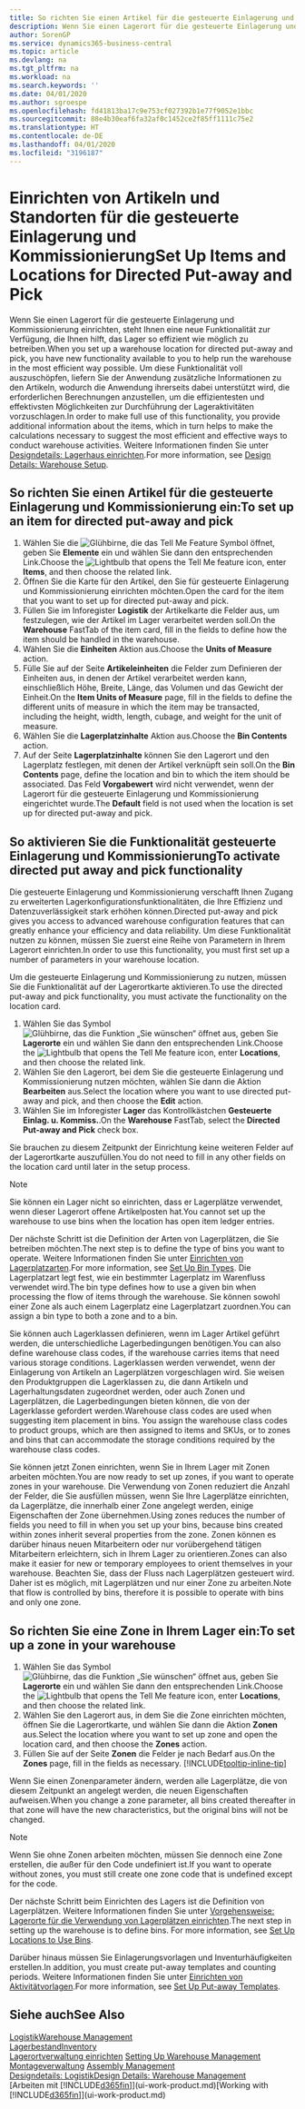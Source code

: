 ```yaml
---
title: So richten Sie einen Artikel für die gesteuerte Einlagerung und Kommissionierung ein | Microsoft Docs
description: Wenn Sie einen Lagerort für die gesteuerte Einlagerung und Kommissionierung einrichten, steht Ihnen eine neue Funktionalität zur Verfügung, die Ihnen hilft, das Lager so effizient wie möglich zu betreiben.
author: SorenGP
ms.service: dynamics365-business-central
ms.topic: article
ms.devlang: na
ms.tgt_pltfrm: na
ms.workload: na
ms.search.keywords: ''
ms.date: 04/01/2020
ms.author: sgroespe
ms.openlocfilehash: fd41813ba17c9e753cf027392b1e77f9052e1bbc
ms.sourcegitcommit: 88e4b30eaf6fa32af0c1452ce2f85ff1111c75e2
ms.translationtype: HT
ms.contentlocale: de-DE
ms.lasthandoff: 04/01/2020
ms.locfileid: "3196187"
---
```

# <a name="set-up-items-and-locations-for-directed-put-away-and-pick"></a><span data-ttu-id="3b4d1-103">Einrichten von Artikeln und Standorten für die gesteuerte Einlagerung und Kommissionierung</span><span class="sxs-lookup"><span data-stu-id="3b4d1-103">Set Up Items and Locations for Directed Put-away and Pick</span></span>
<span data-ttu-id="3b4d1-104">Wenn Sie einen Lagerort für die gesteuerte Einlagerung und Kommissionierung einrichten, steht Ihnen eine neue Funktionalität zur Verfügung, die Ihnen hilft, das Lager so effizient wie möglich zu betreiben.</span><span class="sxs-lookup"><span data-stu-id="3b4d1-104">When you set up a warehouse location for directed put-away and pick, you have new functionality available to you to help run the warehouse in the most efficient way possible.</span></span> <span data-ttu-id="3b4d1-105">Um diese Funktionalität voll auszuschöpfen, liefern Sie der Anwendung zusätzliche Informationen zu den Artikeln, wodurch die Anwendung ihrerseits dabei unterstützt wird, die erforderlichen Berechnungen anzustellen, um die effizientesten und effektivsten Möglichkeiten zur Durchführung der Lageraktivitäten vorzuschlagen.</span><span class="sxs-lookup"><span data-stu-id="3b4d1-105">In order to make full use of this functionality, you provide additional information about the items, which in turn helps to make the calculations necessary to suggest the most efficient and effective ways to conduct warehouse activities.</span></span> <span data-ttu-id="3b4d1-106">Weitere Informationen finden Sie unter [Designdetails: Lagerhaus einrichten](design-details-warehouse-setup.md).</span><span class="sxs-lookup"><span data-stu-id="3b4d1-106">For more information, see [Design Details: Warehouse Setup](design-details-warehouse-setup.md).</span></span>

## <a name="to-set-up-an-item-for-directed-put-away-and-pick"></a><span data-ttu-id="3b4d1-107">So richten Sie einen Artikel für die gesteuerte Einlagerung und Kommissionierung ein:</span><span class="sxs-lookup"><span data-stu-id="3b4d1-107">To set up an item for directed put-away and pick</span></span>  
1.  <span data-ttu-id="3b4d1-108">Wählen Sie die ![Glühbirne, die das Tell Me Feature](media/ui-search/search_small.png "Was möchten Sie tun?") Symbol öffnet, geben Sie **Elemente** ein und wählen Sie dann den entsprechenden Link.</span><span class="sxs-lookup"><span data-stu-id="3b4d1-108">Choose the ![Lightbulb that opens the Tell Me feature](media/ui-search/search_small.png "Tell me what you want to do") icon, enter **Items**, and then choose the related link.</span></span>  
2.  <span data-ttu-id="3b4d1-109">Öffnen Sie die Karte für den Artikel, den Sie für gesteuerte Einlagerung und Kommissionierung einrichten möchten.</span><span class="sxs-lookup"><span data-stu-id="3b4d1-109">Open the card for the item that you want to set up for directed put-away and pick.</span></span>
3. <span data-ttu-id="3b4d1-110">Füllen Sie im Inforegister **Logistik** der Artikelkarte die Felder aus, um festzulegen, wie der Artikel im Lager verarbeitet werden soll.</span><span class="sxs-lookup"><span data-stu-id="3b4d1-110">On the **Warehouse** FastTab of the item card, fill in the fields to define how the item should be handled in the warehouse.</span></span>  
4.  <span data-ttu-id="3b4d1-111">Wählen Sie die **Einheiten** Aktion aus.</span><span class="sxs-lookup"><span data-stu-id="3b4d1-111">Choose the **Units of Measure** action.</span></span>
5. <span data-ttu-id="3b4d1-112">Fülle Sie auf der Seite **Artikeleinheiten** die Felder zum Definieren der Einheiten aus, in denen der Artikel verarbeitet werden kann, einschließlich Höhe, Breite, Länge, das Volumen und das Gewicht der Einheit.</span><span class="sxs-lookup"><span data-stu-id="3b4d1-112">On the **Item Units of Measure** page, fill in the fields to define the different units of measure in which the item may be transacted, including the height, width, length, cubage, and weight for the unit of measure.</span></span>
6. <span data-ttu-id="3b4d1-113">Wählen Sie die **Lagerplatzinhalte** Aktion aus.</span><span class="sxs-lookup"><span data-stu-id="3b4d1-113">Choose the **Bin Contents** action.</span></span>
7. <span data-ttu-id="3b4d1-114">Auf der Seite **Lagerplatzinhalte** können Sie den Lagerort und den Lagerplatz festlegen, mit denen der Artikel verknüpft sein soll.</span><span class="sxs-lookup"><span data-stu-id="3b4d1-114">On the **Bin Contents** page, define the location and bin to which the item should be associated.</span></span> <span data-ttu-id="3b4d1-115">Das Feld **Vorgabewert** wird nicht verwendet, wenn der Lagerort für die gesteuerte Einlagerung und Kommissionierung eingerichtet wurde.</span><span class="sxs-lookup"><span data-stu-id="3b4d1-115">The **Default** field is not used when the location is set up for directed put-away and pick.</span></span>  

## <a name="to-activate-directed-put-away-and-pick-functionality"></a><span data-ttu-id="3b4d1-116">So aktivieren Sie die Funktionalität gesteuerte Einlagerung und Kommissionierung</span><span class="sxs-lookup"><span data-stu-id="3b4d1-116">To activate directed put away and pick functionality</span></span>  
<span data-ttu-id="3b4d1-117">Die gesteuerte Einlagerung und Kommissionierung verschafft Ihnen Zugang zu erweiterten Lagerkonfigurationsfunktionalitäten, die Ihre Effizienz und Datenzuverlässigkeit stark erhöhen können.</span><span class="sxs-lookup"><span data-stu-id="3b4d1-117">Directed put-away and pick gives you access to advanced warehouse configuration features that can greatly enhance your efficiency and data reliability.</span></span> <span data-ttu-id="3b4d1-118">Um diese Funktionalität nutzen zu können, müssen Sie zuerst eine Reihe von Parametern in Ihrem Lagerort einrichten.</span><span class="sxs-lookup"><span data-stu-id="3b4d1-118">In order to use this functionality, you must first set up a number of parameters in your warehouse location.</span></span>  

<span data-ttu-id="3b4d1-119">Um die gesteuerte Einlagerung und Kommissionierung zu nutzen, müssen Sie die Funktionalität auf der Lagerortkarte aktivieren.</span><span class="sxs-lookup"><span data-stu-id="3b4d1-119">To use the directed put-away and pick functionality, you must activate the functionality on the location card.</span></span>    
1.  <span data-ttu-id="3b4d1-120">Wählen Sie das Symbol ![Glühbirne, das die Funktion „Sie wünschen“ öffnet](media/ui-search/search_small.png "Was möchten Sie tun?") aus, geben Sie **Lagerorte** ein und wählen Sie dann den entsprechenden Link.</span><span class="sxs-lookup"><span data-stu-id="3b4d1-120">Choose the ![Lightbulb that opens the Tell Me feature](media/ui-search/search_small.png "Tell me what you want to do") icon, enter **Locations**, and then choose the related link.</span></span>  
2.  <span data-ttu-id="3b4d1-121">Wählen Sie den Lagerort, bei dem Sie die gesteuerte Einlagerung und Kommissionierung nutzen möchten, wählen Sie dann die Aktion **Bearbeiten** aus.</span><span class="sxs-lookup"><span data-stu-id="3b4d1-121">Select the location where you want to use directed put-away and pick, and then choose the **Edit** action.</span></span>  
3.  <span data-ttu-id="3b4d1-122">Wählen Sie im Inforegister **Lager** das Kontrollkästchen **Gesteuerte Einlag. u. Kommiss.**.</span><span class="sxs-lookup"><span data-stu-id="3b4d1-122">On the **Warehouse** FastTab, select the **Directed Put-away and Pick** check box.</span></span>  

<span data-ttu-id="3b4d1-123">Sie brauchen zu diesem Zeitpunkt der Einrichtung keine weiteren Felder auf der Lagerortkarte auszufüllen.</span><span class="sxs-lookup"><span data-stu-id="3b4d1-123">You do not need to fill in any other fields on the location card until later in the setup process.</span></span>  

> [!NOTE]  
>  <span data-ttu-id="3b4d1-124">Sie können ein Lager nicht so einrichten, dass er Lagerplätze verwendet, wenn dieser Lagerort offene Artikelposten hat.</span><span class="sxs-lookup"><span data-stu-id="3b4d1-124">You cannot set up the warehouse to use bins when the location has open item ledger entries.</span></span>  

<span data-ttu-id="3b4d1-125">Der nächste Schritt ist die Definition der Arten von Lagerplätzen, die Sie betreiben möchten.</span><span class="sxs-lookup"><span data-stu-id="3b4d1-125">The next step is to define the type of bins you want to operate.</span></span> <span data-ttu-id="3b4d1-126">Weitere Informationen finden Sie unter [Einrichten von Lagerplatzarten](warehouse-how-to-set-up-bin-types.md).</span><span class="sxs-lookup"><span data-stu-id="3b4d1-126">For more information, see [Set Up Bin Types](warehouse-how-to-set-up-bin-types.md).</span></span> <span data-ttu-id="3b4d1-127">Die Lagerplatzart legt fest, wie ein bestimmter Lagerplatz im Warenfluss verwendet wird.</span><span class="sxs-lookup"><span data-stu-id="3b4d1-127">The bin type defines how to use a given bin when processing the flow of items through the warehouse.</span></span> <span data-ttu-id="3b4d1-128">Sie können sowohl einer Zone als auch einem Lagerplatz eine Lagerplatzart zuordnen.</span><span class="sxs-lookup"><span data-stu-id="3b4d1-128">You can assign a bin type to both a zone and to a bin.</span></span>  

<span data-ttu-id="3b4d1-129">Sie können auch Lagerklassen definieren, wenn im Lager Artikel geführt werden, die unterschiedliche Lagerbedingungen benötigen.</span><span class="sxs-lookup"><span data-stu-id="3b4d1-129">You can also define warehouse class codes, if the warehouse carries items that need various storage conditions.</span></span> <span data-ttu-id="3b4d1-130">Lagerklassen werden verwendet, wenn der Einlagerung von Artikeln an Lagerplätzen vorgeschlagen wird. Sie weisen den Produktgruppen die Lagerklassen zu, die dann Artikeln und Lagerhaltungsdaten zugeordnet werden, oder auch Zonen und Lagerplätzen, die Lagerbedingungen bieten können, die von der Lagerklasse gefordert werden.</span><span class="sxs-lookup"><span data-stu-id="3b4d1-130">Warehouse class codes are used when suggesting item placement in bins. You assign the warehouse class codes to product groups, which are then assigned to items and SKUs, or to zones and bins that can accommodate the storage conditions required by the warehouse class codes.</span></span>  

<span data-ttu-id="3b4d1-131">Sie können jetzt Zonen einrichten, wenn Sie in Ihrem Lager mit Zonen arbeiten möchten.</span><span class="sxs-lookup"><span data-stu-id="3b4d1-131">You are now ready to set up zones, if you want to operate zones in your warehouse.</span></span> <span data-ttu-id="3b4d1-132">Die Verwendung von Zonen reduziert die Anzahl der Felder, die Sie ausfüllen müssen, wenn Sie Ihre Lagerplätze einrichten, da Lagerplätze, die innerhalb einer Zone angelegt werden, einige Eigenschaften der Zone übernehmen.</span><span class="sxs-lookup"><span data-stu-id="3b4d1-132">Using zones reduces the number of fields you need to fill in when you set up your bins, because bins created within zones inherit several properties from the zone.</span></span> <span data-ttu-id="3b4d1-133">Zonen können es darüber hinaus neuen Mitarbeitern oder nur vorübergehend tätigen Mitarbeitern erleichtern, sich in Ihrem Lager zu orientieren.</span><span class="sxs-lookup"><span data-stu-id="3b4d1-133">Zones can also make it easier for new or temporary employees to orient themselves in your warehouse.</span></span> <span data-ttu-id="3b4d1-134">Beachten Sie, dass der Fluss nach Lagerplätzen gesteuert wird. Daher ist es möglich, mit Lagerplätzen und nur einer Zone zu arbeiten.</span><span class="sxs-lookup"><span data-stu-id="3b4d1-134">Note that flow is controlled by bins, therefore it is possible to operate with bins and only one zone.</span></span>  

## <a name="to-set-up-a-zone-in-your-warehouse"></a><span data-ttu-id="3b4d1-135">So richten Sie eine Zone in Ihrem Lager ein:</span><span class="sxs-lookup"><span data-stu-id="3b4d1-135">To set up a zone in your warehouse</span></span>  
1.  <span data-ttu-id="3b4d1-136">Wählen Sie das Symbol ![Glühbirne, das die Funktion „Sie wünschen“ öffnet](media/ui-search/search_small.png "Tell Me-Funktion") aus, geben Sie **Lagerorte** ein und wählen Sie dann den entsprechenden Link.</span><span class="sxs-lookup"><span data-stu-id="3b4d1-136">Choose the ![Lightbulb that opens the Tell Me feature](media/ui-search/search_small.png "Tell me what you want to do") icon, enter **Locations**, and then choose the related link.</span></span>  
2.  <span data-ttu-id="3b4d1-137">Wählen Sie den Lagerort aus, in dem Sie die Zone einrichten möchten, öffnen Sie die Lagerortkarte, und wählen Sie dann die Aktion **Zonen** aus.</span><span class="sxs-lookup"><span data-stu-id="3b4d1-137">Select the location where you want to set up zone and open the location card, and then choose the **Zones** action.</span></span>  
3.  <span data-ttu-id="3b4d1-138">Füllen Sie auf der Seite **Zonen** die Felder je nach Bedarf aus.</span><span class="sxs-lookup"><span data-stu-id="3b4d1-138">On the **Zones** page, fill in the fields as necessary.</span></span> [!INCLUDE[tooltip-inline-tip](includes/tooltip-inline-tip_md.md)]  

<span data-ttu-id="3b4d1-139">Wenn Sie einen Zonenparameter ändern, werden alle Lagerplätze, die von diesem Zeitpunkt an angelegt werden, die neuen Eigenschaften aufweisen.</span><span class="sxs-lookup"><span data-stu-id="3b4d1-139">When you change a zone parameter, all bins created thereafter in that zone will have the new characteristics, but the original bins will not be changed.</span></span>  

> [!NOTE]  
>  <span data-ttu-id="3b4d1-140">Wenn Sie ohne Zonen arbeiten möchten, müssen Sie dennoch eine Zone erstellen, die außer für den Code undefiniert ist.</span><span class="sxs-lookup"><span data-stu-id="3b4d1-140">If you want to operate without zones, you must still create one zone code that is undefined except for the code.</span></span>  

<span data-ttu-id="3b4d1-141">Der nächste Schritt beim Einrichten des Lagers ist die Definition von Lagerplätzen. Weitere Informationen finden Sie unter [Vorgehensweise: Lagerorte für die Verwendung von Lagerplätzen einrichten](warehouse-how-to-set-up-locations-to-use-bins.md).</span><span class="sxs-lookup"><span data-stu-id="3b4d1-141">The next step in setting up the warehouse is to define bins. For more information, see [Set Up Locations to Use Bins](warehouse-how-to-set-up-locations-to-use-bins.md).</span></span>  

<span data-ttu-id="3b4d1-142">Darüber hinaus müssen Sie Einlagerungsvorlagen und Inventurhäufigkeiten erstellen.</span><span class="sxs-lookup"><span data-stu-id="3b4d1-142">In addition, you must create put-away templates and counting periods.</span></span> <span data-ttu-id="3b4d1-143">Weitere Informationen finden Sie unter [Einrichten von Aktivitätvorlagen](warehouse-how-to-set-up-put-away-templates.md).</span><span class="sxs-lookup"><span data-stu-id="3b4d1-143">For more information, see [Set Up Put-away Templates](warehouse-how-to-set-up-put-away-templates.md).</span></span>  

## <a name="see-also"></a><span data-ttu-id="3b4d1-144">Siehe auch</span><span class="sxs-lookup"><span data-stu-id="3b4d1-144">See Also</span></span>  
[<span data-ttu-id="3b4d1-145">Logistik</span><span class="sxs-lookup"><span data-stu-id="3b4d1-145">Warehouse Management</span></span>](warehouse-manage-warehouse.md)  
[<span data-ttu-id="3b4d1-146">Lagerbestand</span><span class="sxs-lookup"><span data-stu-id="3b4d1-146">Inventory</span></span>](inventory-manage-inventory.md)  
<span data-ttu-id="3b4d1-147">[Lagerortverwaltung einrichten](warehouse-setup-warehouse.md)   </span><span class="sxs-lookup"><span data-stu-id="3b4d1-147">[Setting Up Warehouse Management](warehouse-setup-warehouse.md)   </span></span>  
<span data-ttu-id="3b4d1-148">[Montageverwaltung](assembly-assemble-items.md)  </span><span class="sxs-lookup"><span data-stu-id="3b4d1-148">[Assembly Management](assembly-assemble-items.md)  </span></span>  
[<span data-ttu-id="3b4d1-149">Designdetails: Logistik</span><span class="sxs-lookup"><span data-stu-id="3b4d1-149">Design Details: Warehouse Management</span></span>](design-details-warehouse-management.md)  
<span data-ttu-id="3b4d1-150">[Arbeiten mit [!INCLUDE[d365fin](includes/d365fin_md.md)]](ui-work-product.md)</span><span class="sxs-lookup"><span data-stu-id="3b4d1-150">[Working with [!INCLUDE[d365fin](includes/d365fin_md.md)]](ui-work-product.md)</span></span>  
